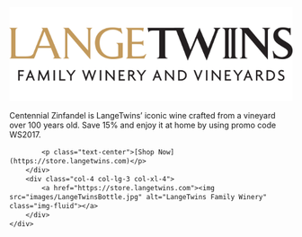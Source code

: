 <div class="card">
    <a href="https://store.langetwins.com"><img src="images/LangeTwinsLogo.png" alt="LangeTwins Family Winery" class="img-fluid"></a>
    <div class="row card-body">
        <div class="col-8 col-lg-9 col-xl-8 card-body align-self-center">
            <p class="card-text text-center">Centennial Zinfandel is LangeTwins’ iconic wine crafted from a vineyard over 100 years old.  Save 15% and enjoy it at home by using promo code WS2017.</p>

            <p class="text-center">[Shop Now](https://store.langetwins.com)</p>
        </div>
        <div class="col-4 col-lg-3 col-xl-4">
            <a href="https://store.langetwins.com"><img src="images/LangeTwinsBottle.jpg" alt="LangeTwins Family Winery" class="img-fluid"></a>
        </div>
    </div>
</div>
